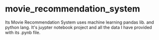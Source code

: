 # movie_recommendation_system
Its Movie Recommendation System uses machine learning pandas lib. and python lang.
It's juypter notebook project and all the data I have provided with its .pynb file.
